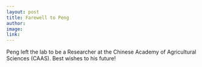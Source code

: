 ```yaml
---
layout: post
title: Farewell to Peng
author:
image:
link:
---
```


Peng left the lab to be a Researcher at the Chinese Academy of Agricultural Sciences (CAAS). Best wishes to his future!
